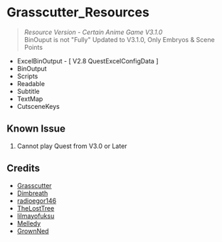# Grasscutter_Resources
> <em>Resource Version - Certain Anime Game V3.1.0</em><br/>
> BinOuput is not "Fully" Updated to V3.1.0, Only Embryos & Scene Points

- ExcelBinOutput - [ V2.8 QuestExcelConfigData ]
- BinOutput
- Scripts 
- Readable
- Subtitle
- TextMap
- CutsceneKeys

## Known Issue
1. Cannot play Quest from V3.0 or Later 

## Credits 
 - [Grasscutter](https://github.com/Grasscutters/Grasscutter) <br/>
 - [Dimbreath](https://github.com/Dimbreath) <br/>
 - [radioegor146](https://github.com/radioegor146) <br/>
 - [TheLostTree](https://github.com/TheLostTree) <br/>
 - [lilmayofuksu](https://github.com/lilmayofuksu/animepython)
 - [Melledy](https://github.com/Melledy)
 - [GrownNed](https://github.com/GrownNed/)
